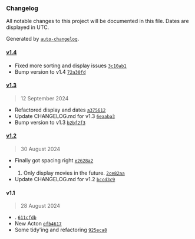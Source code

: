 ### Changelog

All notable changes to this project will be documented in this file. Dates are displayed in UTC.

Generated by [`auto-changelog`](https://github.com/CookPete/auto-changelog).

#### [v1.4](https://github.com/jamtur01/AlamoShowtimes.spoon/compare/v1.3...v1.4)

- Fixed more sorting and display issues [`3c10ab1`](https://github.com/jamtur01/AlamoShowtimes.spoon/commit/3c10ab188fbd74382e36d2afa206343bd98e16cd)
- Bump version to v1.4 [`72a30fd`](https://github.com/jamtur01/AlamoShowtimes.spoon/commit/72a30fd14effad6049e40b5e1e8e179da6bd5cb0)

#### [v1.3](https://github.com/jamtur01/AlamoShowtimes.spoon/compare/v1.2...v1.3)

> 12 September 2024

- Refactored display and dates [`a375612`](https://github.com/jamtur01/AlamoShowtimes.spoon/commit/a375612b766e6081f61b9a0b273b61a4a9f28edd)
- Update CHANGELOG.md for v1.3 [`6eaaba3`](https://github.com/jamtur01/AlamoShowtimes.spoon/commit/6eaaba363c9a7641cf10c1b551ed2f620ee3aeb0)
- Bump version to v1.3 [`b2bf2f3`](https://github.com/jamtur01/AlamoShowtimes.spoon/commit/b2bf2f33f46b8cfe15d23efb0fe3d49c679a6655)

#### [v1.2](https://github.com/jamtur01/AlamoShowtimes.spoon/compare/v1.1...v1.2)

> 30 August 2024

- Finally got spacing right [`e2628a2`](https://github.com/jamtur01/AlamoShowtimes.spoon/commit/e2628a29a627e1513cb0867d62fe234416beb4e2)
- 1. Only display movies in the future. [`2ce82aa`](https://github.com/jamtur01/AlamoShowtimes.spoon/commit/2ce82aab0a9b936c4a56f9f2cf9095faae53aa78)
- Update CHANGELOG.md for v1.2 [`bccd3c9`](https://github.com/jamtur01/AlamoShowtimes.spoon/commit/bccd3c9219c85c0f8bb649a962c297e02e23d7cc)

#### v1.1

> 28 August 2024

- . [`611cfdb`](https://github.com/jamtur01/AlamoShowtimes.spoon/commit/611cfdba95ad37eac15eef50dc6a65358045fb84)
- New Acton [`efb4617`](https://github.com/jamtur01/AlamoShowtimes.spoon/commit/efb46171625b17c36e1a9bfc6643e825511f8bc6)
- Some tidy'ing and refactoring [`925eca8`](https://github.com/jamtur01/AlamoShowtimes.spoon/commit/925eca8a8fd7dcc9fa73d5c590815eff7dbd12d1)
